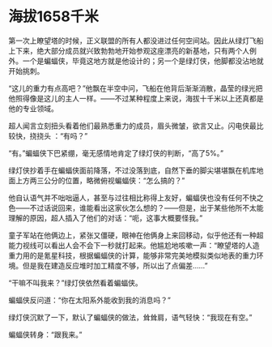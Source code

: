 # 海拔1658千米

第一次上瞭望塔的时候，正义联盟的所有人都没进过任何空间站。因此从绿灯飞船上下来，绝大部分成员就兴致勃勃地开始参观这座漂亮的新基地，只有两个人例外。一个是蝙蝠侠，毕竟这地方就是他设计的；另一个是绿灯侠，他脚都没沾地就开始挑刺。

“这儿的重力有点高吧？”他飘在半空中问，飞船在他背后渐渐消散，晶莹的绿光把他照得像是这儿的主人一样。——不过某种程度上来说，海拔十千米以上还真都是他的专业领域。

超人闻言立刻扭头看着他们最熟悉重力的成员，眉头微皱，欲言又止。闪电侠最比较快，挠挠头 ：“有吗？”

“有。”蝙蝠侠下巴紧绷，毫无感情地肯定了绿灯侠的判断，“高了5%。”

绿灯侠抄着手在蝙蝠侠面前降落，不过没落到底，自然下垂的脚尖堪堪飘在机库地面上方两三公分的位置，略微俯视蝙蝠侠：“怎么搞的？”

他自认语气并不咄咄逼人，甚至与过往相比称得上友好，蝙蝠侠也没有任何不快之色——不过话说回来，谁能看出这家伙怎么想的？——但是，出于某些他所不太能理解的原因，超人插入了他们的对话：“呃，这事大概要怪我。”

童子军站在他俩边上，紧张又僵硬，眼神在他俩身上来回移动，似乎他还有一种超能力视线可以看出人会不会下一秒就打起来。他尴尬地咳嗽一声：“瞭望塔的人造重力用的是氪星科技，根据蝙蝠侠的计算，能够非常完美地模拟类似地表的重力环境。但是我在建造反应堆时加工精度不够，所以出了点偏差……”

“干嘛不叫我来？”绿灯侠依然看着蝙蝠侠。

蝙蝠侠反问道：“你在太阳系外能收到我的消息吗？”

绿灯侠沉默了一下，默认了蝙蝠侠的做法，耸耸肩，语气轻快：“我现在有空。”

蝙蝠侠转身：“跟我来。”
